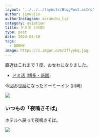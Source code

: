 ```yaml
---
layout: '../../../layouts/BlogPost.astro'
author: jiyuujin
authorInstagram: soranchu_liz
category: aviation
title: ドミ活 (川崎)
type: post
date: 2024-04-10
tags:
  - DORMY
image: https://i.imgur.com/1f7yykq.jpg
---
```


直近はこれまで 1 度、おせわになりました。

- [ドミ活 (博多・祇園)](https://soratabi.nekohack.me/posts/2023-12-02-dormy/)

今回お世話になったドーミーイン (川崎)

![](/assets/img/20240410/DORMY.JPG)

### いつもの「夜鳴きそば」

ホテルへ戻って夜鳴きそば。

![](/assets/img/20240410/yonaki.JPG)

